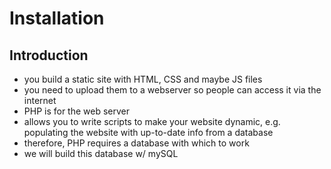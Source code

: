 # Installation

## Introduction

- you build a static site with HTML, CSS and maybe JS files
- you need to upload them to a webserver so people can access it via the internet
- PHP is for the web server
- allows you to write scripts to make your website dynamic, e.g. populating the website with up-to-date info from a database
- therefore, PHP requires a database with which to work
- we will build this database w/ mySQL
